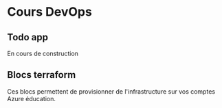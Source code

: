# Cours DevOps

## Todo app

En cours de construction

## Blocs terraform

Ces blocs permettent de provisionner de l'infrastructure sur vos comptes Azure éducation.


